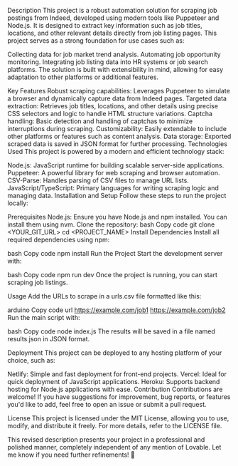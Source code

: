 Description
This project is a robust automation solution for scraping job postings from Indeed, developed using modern tools like Puppeteer and Node.js. It is designed to extract key information such as job titles, locations, and other relevant details directly from job listing pages. This project serves as a strong foundation for use cases such as:

Collecting data for job market trend analysis.
Automating job opportunity monitoring.
Integrating job listing data into HR systems or job search platforms.
The solution is built with extensibility in mind, allowing for easy adaptation to other platforms or additional features.

Key Features
Robust scraping capabilities: Leverages Puppeteer to simulate a browser and dynamically capture data from Indeed pages.
Targeted data extraction: Retrieves job titles, locations, and other details using precise CSS selectors and logic to handle HTML structure variations.
Captcha handling: Basic detection and handling of captchas to minimize interruptions during scraping.
Customizability: Easily extendable to include other platforms or features such as content analysis.
Data storage: Exported scraped data is saved in JSON format for further processing.
Technologies Used
This project is powered by a modern and efficient technology stack:

Node.js: JavaScript runtime for building scalable server-side applications.
Puppeteer: A powerful library for web scraping and browser automation.
CSV-Parse: Handles parsing of CSV files to manage URL lists.
JavaScript/TypeScript: Primary languages for writing scraping logic and managing data.
Installation and Setup
Follow these steps to run the project locally:

Prerequisites
Node.js: Ensure you have Node.js and npm installed. You can install them using nvm.
Clone the repository:
bash
Copy code
git clone <YOUR_GIT_URL>
cd <PROJECT_NAME>
Install Dependencies
Install all required dependencies using npm:

bash
Copy code
npm install
Run the Project
Start the development server with:

bash
Copy code
npm run dev
Once the project is running, you can start scraping job listings.

Usage
Add the URLs to scrape in a urls.csv file formatted like this:

arduino
Copy code
url
https://example.com/job1
https://example.com/job2
Run the main script with:

bash
Copy code
node index.js
The results will be saved in a file named results.json in JSON format.

Deployment
This project can be deployed to any hosting platform of your choice, such as:

Netlify: Simple and fast deployment for front-end projects.
Vercel: Ideal for quick deployment of JavaScript applications.
Heroku: Supports backend hosting for Node.js applications with ease.
Contribution
Contributions are welcome! If you have suggestions for improvement, bug reports, or features you'd like to add, feel free to open an issue or submit a pull request.

License
This project is licensed under the MIT License, allowing you to use, modify, and distribute it freely. For more details, refer to the LICENSE file.

This revised description presents your project in a professional and polished manner, completely independent of any mention of Lovable. Let me know if you need further refinements! 🚀
